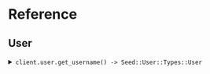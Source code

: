 # Reference
## User
<details><summary><code>client.user.get_username() -> Seed::User::Types::User</code></summary>
<dl>
<dd>

#### 🔌 Usage

<dl>
<dd>

<dl>
<dd>

```ruby
client.user.get_username(
  limit: 1,
  id: 'd5e9c84f-c2b2-4bf4-b4b0-7ffd7a9ffc32',
  date: '2023-01-15',
  deadline: '2024-01-15T09:30:00Z',
  bytes: 'SGVsbG8gd29ybGQh',
  user: {
    name: 'name',
    tags: ['tags', 'tags']
  },
  userList: [{
    name: 'name',
    tags: ['tags', 'tags']
  }, {
    name: 'name',
    tags: ['tags', 'tags']
  }],
  optionalDeadline: '2024-01-15T09:30:00Z',
  keyValue: {
    keyValue: 'keyValue'
  },
  optionalString: 'optionalString',
  nestedUser: {
    name: 'name',
    user: {
      name: 'name',
      tags: ['tags', 'tags']
    }
  },
  optionalUser: {
    name: 'name',
    tags: ['tags', 'tags']
  },
  excludeUser: ,
  filter: 
);
```
</dd>
</dl>
</dd>
</dl>

#### ⚙️ Parameters

<dl>
<dd>

<dl>
<dd>

**limit:** `Integer` 
    
</dd>
</dl>

<dl>
<dd>

**id:** `String` 
    
</dd>
</dl>

<dl>
<dd>

**date:** `String` 
    
</dd>
</dl>

<dl>
<dd>

**deadline:** `String` 
    
</dd>
</dl>

<dl>
<dd>

**bytes:** `String` 
    
</dd>
</dl>

<dl>
<dd>

**user:** `Seed::User::Types::User` 
    
</dd>
</dl>

<dl>
<dd>

**user_list:** `Internal::Types::Array[Seed::User::Types::User]` 
    
</dd>
</dl>

<dl>
<dd>

**optional_deadline:** `String` 
    
</dd>
</dl>

<dl>
<dd>

**key_value:** `Internal::Types::Hash[String, String]` 
    
</dd>
</dl>

<dl>
<dd>

**optional_string:** `String` 
    
</dd>
</dl>

<dl>
<dd>

**nested_user:** `Seed::User::Types::NestedUser` 
    
</dd>
</dl>

<dl>
<dd>

**optional_user:** `Seed::User::Types::User` 
    
</dd>
</dl>

<dl>
<dd>

**exclude_user:** `Seed::User::Types::User` 
    
</dd>
</dl>

<dl>
<dd>

**filter:** `String` 
    
</dd>
</dl>
</dd>
</dl>


</dd>
</dl>
</details>
